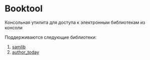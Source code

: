 # Booktool
Консольная утилита для доступа к электронным библиотекам из консоли

Поддерживаются следующие библиотеки:
1) [samlib](http://samlib.ru)
2) [author_today](https://author.today/)
